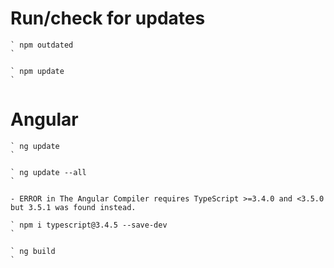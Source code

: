 # Run/check for updates

    ` npm outdated
    `

    ` npm update
    `


# Angular

    ` ng update
    `

    ` ng update --all
    `

    - ERROR in The Angular Compiler requires TypeScript >=3.4.0 and <3.5.0 but 3.5.1 was found instead.

    ` npm i typescript@3.4.5 --save-dev
    `

    ` ng build
    `
